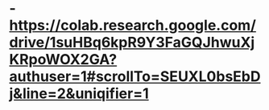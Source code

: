 # -https://colab.research.google.com/drive/1suHBq6kpR9Y3FaGQJhwuXjKRpoWOX2GA?authuser=1#scrollTo=SEUXL0bsEbDj&line=2&uniqifier=1
